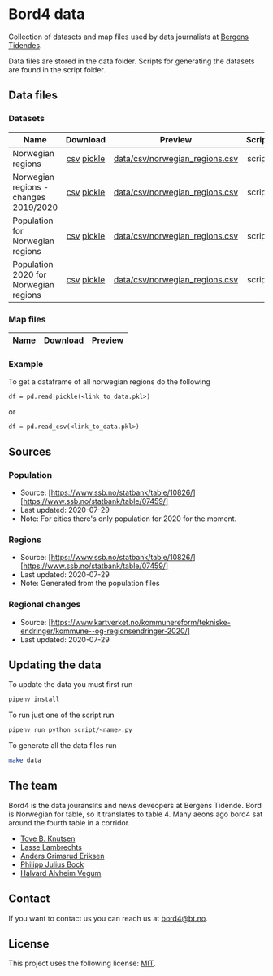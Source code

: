# Bord4 data
Collection of datasets and map files used by data journalists at [Bergens Tidendes](https://www.bt.no).

Data files are stored in the data folder. Scripts for generating the datasets are found in the script folder.

## Data files

### Datasets
| Name | Download | Preview | Script |
| --- | :---: | :---: | :--: |
| Norwegian regions | [csv](data/csv/norwegian_regions.csv) [pickle](data/csv/norwegian_regions.csv) | [data/csv/norwegian_regions.csv](data/csv/norwegian_regions.csv) | script |
| Norwegian regions - changes 2019/2020 | [csv](data/csv/norwegian_regions.csv) [pickle](data/csv/norwegian_regions.csv) | [data/csv/norwegian_regions.csv](data/csv/norwegian_regions.csv) | script |
| Population for Norwegian regions | [csv](data/csv/norwegian_regions.csv) [pickle](data/csv/norwegian_regions.csv) | [data/csv/norwegian_regions.csv](data/csv/norwegian_regions.csv) | script |
| Population 2020 for Norwegian regions | [csv](data/csv/norwegian_regions.csv) [pickle](data/csv/norwegian_regions.csv) | [data/csv/norwegian_regions.csv](data/csv/norwegian_regions.csv) | script |

### Map files
| Name | Download | Preview |
| --- | :---: | :---: |

### Example
To get a dataframe of all norwegian regions do the following

```
df = pd.read_pickle(<link_to_data.pkl>)
```
or
```
df = pd.read_csv(<link_to_data.pkl>)
```

## Sources

### Population
* Source: [https://www.ssb.no/statbank/table/10826/] [https://www.ssb.no/statbank/table/07459/]
* Last updated: 2020-07-29
* Note: For cities there's only population for 2020 for the moment.

### Regions
* Source: [https://www.ssb.no/statbank/table/10826/] [https://www.ssb.no/statbank/table/07459/]
* Last updated: 2020-07-29
* Note: Generated from the population files

### Regional changes
* Source: [https://www.kartverket.no/kommunereform/tekniske-endringer/kommune--og-regionsendringer-2020/]
* Last updated: 2020-07-29

## Updating the data
To update the data you must first run

```bash
pipenv install
```

To run just one of the script run

```bash
pipenv run python script/<name>.py
```

To generate all the data files run

```bash
make data
```

## The team

Bord4 is the data jouranslits and news deveopers at Bergens Tidende. Bord is Norwegian for table, so it translates to table 4. Many aeons ago bord4 sat around the fourth table in a corridor.

* [Tove B. Knutsen](https://twitter.com/tovek)
* [Lasse Lambrechts](https://twitter.com/lambrechts)
* [Anders Grimsrud Eriksen ](https://twitter.com/anderser)
* [Philipp Julius Bock](https://twitter.com/bockph)
* [Halvard Alvheim Vegum](https://twitter.com/Havegum)

## Contact

If you want to contact us you can reach us at <bord4@bt.no>.

## License
This project uses the following license: [MIT](LICENSE).
